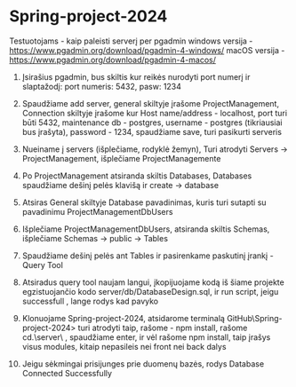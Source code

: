 # Spring-project-2024

Testuotojams - kaip paleisti serverį per pgadmin 
windows versija -  https://www.pgadmin.org/download/pgadmin-4-windows/
macOS versija - https://www.pgadmin.org/download/pgadmin-4-macos/

1. Įsirašius pgadmin, bus skiltis kur reikės nurodyti port numerį ir slaptažodį: port numeris: 5432, pasw: 1234

2. Spaudžiame add server, general skiltyje įrašome ProjectManagement, Connection skiltyje įrašome kur Host name/address - localhost, port turi būti 5432, maintenance db - postgres, username - postgres (tikriausiai bus įrašyta), password - 1234, spaudžiame save, turi pasikurti serveris 

3. Nueiname į servers (išplečiame, rodyklė žemyn), Turi atrodyti Servers -> ProjectManagement, išplečiame ProjectManagemente
4. Po ProjectManagement atsiranda skiltis Databases, Databases spaudžiame dešinį pelės klavišą ir create -> database

5. Atsiras General skiltyje Database pavadinimas, kuris turi sutapti su pavadinimu ProjectManagementDbUsers

6. Išplečiame ProjectManagementDbUsers, atsiranda skiltis Schemas, išplečiame Schemas -> public -> Tables

7. Spaudžiame dešinį pelės ant Tables ir pasirenkame paskutinį įrankį - Query Tool

8. Atsiradus query tool naujam langui, įkopijuojame kodą iš šiame projekte egzistuojančio kodo server/db/DatabaseDesign.sql, ir run script, jeigu successfull , lange rodys kad pavyko

9. Klonuojame Spring-project-2024, atsidarome terminalą GitHub\Spring-project-2024> turi atrodyti taip, rašome - npm install, rašome cd.\server\ , spaudžiame enter, ir vėl rašome npm install,
taip įrašys visus modules, kitaip nepasileis nei front nei back dalys

10. Jeigu sėkmingai prisijunges prie duomenų bazės, rodys Database Connected Successfully 

